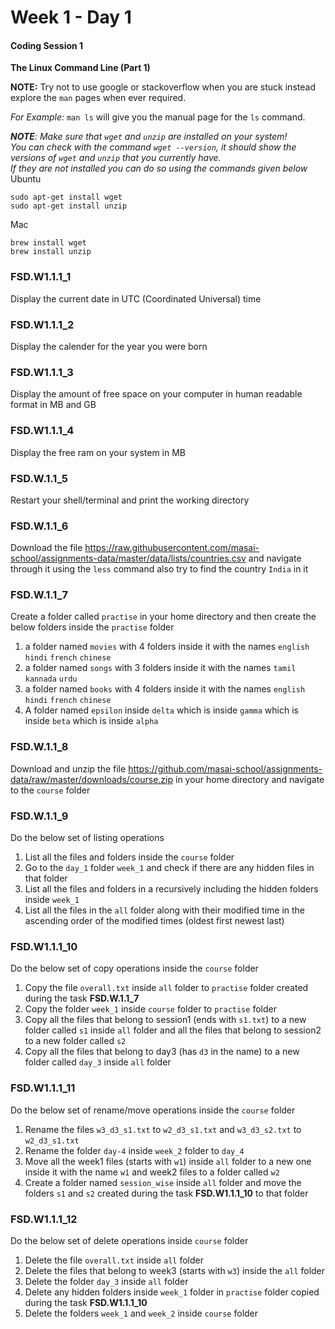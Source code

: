 # Week 1 - Day 1

#### Coding Session 1

**The Linux Command Line (Part 1)**

**NOTE:** Try not to use google or stackoverflow when you are stuck instead explore the `man` pages when ever required. 

*For Example:* `man ls` will give you the manual page for the `ls` command.   

***NOTE**: Make sure that `wget` and `unzip` are installed on your system!  
You can check with the command `wget --version`, it should show the versions of `wget` and `unzip` that you currently have.  
If they are not installed you can do so using the commands given below*  
Ubuntu

```
sudo apt-get install wget
sudo apt-get install unzip
```
Mac
```
brew install wget
brew install unzip
```

### FSD.W1.1.1_1

Display the current date in UTC (Coordinated Universal) time

### FSD.W1.1.1_2

Display the calender for the year you were born

### FSD.W1.1.1_3

Display the amount of free space on your computer in human readable format in MB and GB

### FSD.W1.1.1_4

Display the free ram on your system in MB

### FSD.W.1.1_5

Restart your shell/terminal and print the working directory

### FSD.W.1.1_6

Download the file <https://raw.githubusercontent.com/masai-school/assignments-data/master/data/lists/countries.csv> and navigate through it using the `less` command also try to find the country `India` in it

### FSD.W.1.1_7

Create a folder called `practise` in your home directory and then create the below folders inside the `practise` folder

1. a folder named `movies` with 4 folders inside it with the names `english` `hindi` `french` `chinese`
2. a folder named `songs` with 3 folders inside it with the names `tamil` `kannada` `urdu`
3. a folder named `books` with 4 folders inside it with the names `english` `hindi` `french` `chinese`
4. A folder named `epsilon` inside `delta` which is inside `gamma` which is inside `beta` which is inside `alpha`

### FSD.W.1.1_8

Download and unzip the file https://github.com/masai-school/assignments-data/raw/master/downloads/course.zip in your home directory and navigate to the `course` folder 

### FSD.W.1.1_9

Do the below set of listing operations

1. List all the files and folders inside the `course` folder
2. Go to the `day_1` folder `week_1` and check if there are any hidden files in that folder
3. List all the files and folders in a recursively including the hidden folders inside `week_1`
4. List all the files in the `all` folder along with their modified time in the ascending order of the modified times (oldest first newest last)

### FSD.W1.1.1_10

Do the below set of copy operations inside the `course` folder

1. Copy the file `overall.txt` inside `all` folder to `practise` folder created during the task **FSD.W.1.1_7**
2. Copy the folder `week_1` inside `course` folder to `practise` folder
3. Copy all the files that belong to session1 (ends with `s1.txt`) to a new folder called `s1` inside `all` folder and all the files that belong to session2 to a new folder called `s2`
4. Copy all the files that belong to day3 (has `d3` in the name) to a new folder called `day_3` inside `all` folder

### FSD.W1.1.1_11

Do the below set of rename/move operations inside the `course` folder

1. Rename the files `w3_d3_s1.txt` to `w2_d3_s1.txt` and `w3_d3_s2.txt` to `w2_d3_s1.txt`
2. Rename the folder `day-4` inside `week_2` folder to `day_4`
3. Move all the week1 files (starts with `w1`) inside `all` folder to a new one inside it with the name `w1` and week2 files to a folder called `w2`
4. Create a folder named `session_wise` inside `all` folder and move the folders `s1` and `s2` created during the task  **FSD.W1.1.1_10** to that folder

### FSD.W1.1.1_12

Do the below set of delete operations inside `course` folder

1. Delete the file `overall.txt` inside `all` folder
2. Delete the files that belong to week3 (starts with `w3`) inside the `all` folder
3. Delete the folder `day_3` inside `all` folder
4. Delete any hidden folders inside `week_1` folder in `practise` folder copied during the task  **FSD.W1.1.1_10**
5. Delete the folders `week_1` and `week_2` inside `course` folder